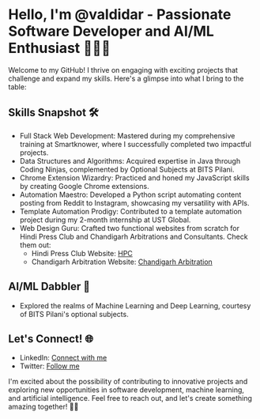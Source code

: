 # Hello, I'm @valdidar - Passionate Software Developer and AI/ML Enthusiast 👨‍💻🚀

Welcome to my GitHub! I thrive on engaging with exciting projects that challenge and expand my skills. Here's a glimpse into what I bring to the table:

## Skills Snapshot 🛠️
- Full Stack Web Development: Mastered during my comprehensive training at Smartknower, where I successfully completed two impactful projects.
- Data Structures and Algorithms: Acquired expertise in Java through Coding Ninjas, complemented by Optional Subjects at BITS Pilani.
- Chrome Extension Wizardry: Practiced and honed my JavaScript skills by creating Google Chrome extensions.
- Automation Maestro: Developed a Python script automating content posting from Reddit to Instagram, showcasing my versatility with APIs.
- Template Automation Prodigy: Contributed to a template automation project during my 2-month internship at UST Global.
- Web Design Guru: Crafted two functional websites from scratch for Hindi Press Club and Chandigarh Arbitrations and Consultants. Check them out:
  - Hindi Press Club Website: [HPC](https://valdidar.github.io/hindipressclub/index.html)
  - Chandigarh Arbitration Website: [Chandigarh Arbitration](https://valdidar.github.io/chandigarharbitration/)

## AI/ML Dabbler 🤖
- Explored the realms of Machine Learning and Deep Learning, courtesy of BITS Pilani's optional subjects.

## Let's Connect! 🌐
- LinkedIn: [Connect with me](https://www.linkedin.com/in/val-didar-singh-b220871b1/)
- Twitter: [Follow me](https://twitter.com/val_didar)

I'm excited about the possibility of contributing to innovative projects and exploring new opportunities in software development, machine learning, and artificial intelligence. Feel free to reach out, and let's create something amazing together! 🚀🌟

<!---
valdidar/valdidar is a ✨ special ✨ repository because its `README.md` (this file) appears on your GitHub profile.
You can click the Preview link to take a look at your changes.
--->
